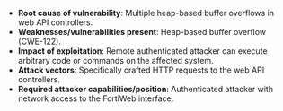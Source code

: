 - **Root cause of vulnerability**: Multiple heap-based buffer overflows in web API controllers.
- **Weaknesses/vulnerabilities present**: Heap-based buffer overflow (CWE-122).
- **Impact of exploitation**: Remote authenticated attacker can execute arbitrary code or commands on the affected system.
- **Attack vectors**: Specifically crafted HTTP requests to the web API controllers.
- **Required attacker capabilities/position**: Authenticated attacker with network access to the FortiWeb interface.